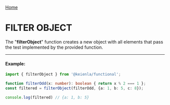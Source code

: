 [Home](./../../README.md)

# FILTER OBJECT

The "**filterObject**" function creates a new object with all elements that pass the test implemented by the provided function.

--------------
#### Example:
``` typescript
import { filterObject } from '@keienla/functional';

function filterOdd(x: number): boolean { return x % 2 === 1 };
const filtered = filterObject(filterOdd, {a: 1, b: 5, c: 8});

console.log(filtered) // {a: 1, b: 5}
```
